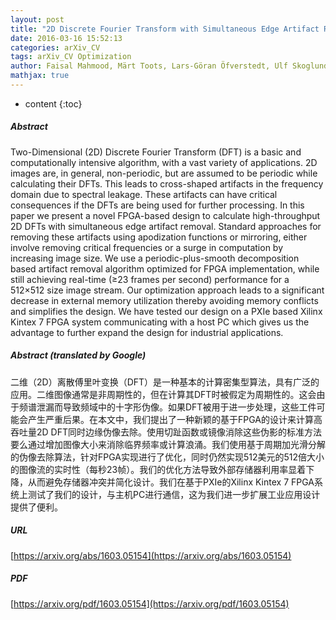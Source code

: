 ```yaml
---
layout: post
title: "2D Discrete Fourier Transform with Simultaneous Edge Artifact Removal for Real-Time Applications"
date: 2016-03-16 15:52:13
categories: arXiv_CV
tags: arXiv_CV Optimization
author: Faisal Mahmood, Märt Toots, Lars-Göran Öfverstedt, Ulf Skoglund
mathjax: true
---
```


* content
{:toc}

##### Abstract
Two-Dimensional (2D) Discrete Fourier Transform (DFT) is a basic and computationally intensive algorithm, with a vast variety of applications. 2D images are, in general, non-periodic, but are assumed to be periodic while calculating their DFTs. This leads to cross-shaped artifacts in the frequency domain due to spectral leakage. These artifacts can have critical consequences if the DFTs are being used for further processing. In this paper we present a novel FPGA-based design to calculate high-throughput 2D DFTs with simultaneous edge artifact removal. Standard approaches for removing these artifacts using apodization functions or mirroring, either involve removing critical frequencies or a surge in computation by increasing image size. We use a periodic-plus-smooth decomposition based artifact removal algorithm optimized for FPGA implementation, while still achieving real-time ($\ge$23 frames per second) performance for a 512$\times$512 size image stream. Our optimization approach leads to a significant decrease in external memory utilization thereby avoiding memory conflicts and simplifies the design. We have tested our design on a PXIe based Xilinx Kintex 7 FPGA system communicating with a host PC which gives us the advantage to further expand the design for industrial applications.

##### Abstract (translated by Google)
二维（2D）离散傅里叶变换（DFT）是一种基本的计算密集型算法，具有广泛的应用。二维图像通常是非周期性的，但在计算其DFT时被假定为周期性的。这会由于频谱泄漏而导致频域中的十字形伪像。如果DFT被用于进一步处理，这些工件可能会产生严重后果。在本文中，我们提出了一种新颖的基于FPGA的设计来计算高吞吐量2D DFT同时边缘伪像去除。使用切趾函数或镜像消除这些伪影的标准方法要么通过增加图像大小来消除临界频率或计算浪涌。我们使用基于周期加光滑分解的伪像去除算法，针对FPGA实现进行了优化，同时仍然实现512美元的512倍大小的图像流的实时性（每秒23帧）。我们的优化方法导致外部存储器利用率显着下降，从而避免存储器冲突并简化设计。我们在基于PXIe的Xilinx Kintex 7 FPGA系统上测试了我们的设计，与主机PC进行通信，这为我们进一步扩展工业应用设计提供了便利。

##### URL
[https://arxiv.org/abs/1603.05154](https://arxiv.org/abs/1603.05154)

##### PDF
[https://arxiv.org/pdf/1603.05154](https://arxiv.org/pdf/1603.05154)

